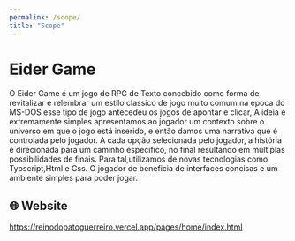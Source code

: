 ```yaml
---
permalink: /scope/
title: "Scope"
---
```


# Eider Game

O Eider Game é um jogo de RPG de Texto concebido como forma de revitalizar e relembrar um estilo classico de jogo muito comum na época do MS-DOS esse tipo de jogo antecedeu os jogos de apontar e clicar, A ideia é extremamente simples apresentamos ao jogador um contexto sobre o universo em que o jogo está inserido, e então damos uma narrativa que é controlada pelo jogador. A cada opção selecionada pelo jogador, a história é direcionada para um caminho específico, no final resultando em múltiplas possibilidades de finais. Para tal,utilizamos de novas tecnologias como Typscript,Html e Css. O jogador de beneficia de interfaces concisas e um ambiente simples para poder jogar.

 ## 🌐 Website
<a href="https://whatsappnumber.vercel.app/">https://reinodopatoguerreiro.vercel.app/pages/home/index.html</a> 
